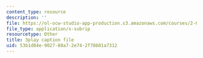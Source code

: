```yaml
---
content_type: resource
description: ''
file: https://ol-ocw-studio-app-production.s3.amazonaws.com/courses/2-003sc-engineering-dynamics-fall-2011/53b1d04e902788a72e742f70601a7312_tm51lwadMOc.srt
file_type: application/x-subrip
resourcetype: Other
title: 3play caption file
uid: 53b1d04e-9027-88a7-2e74-2f70601a7312
---
```

